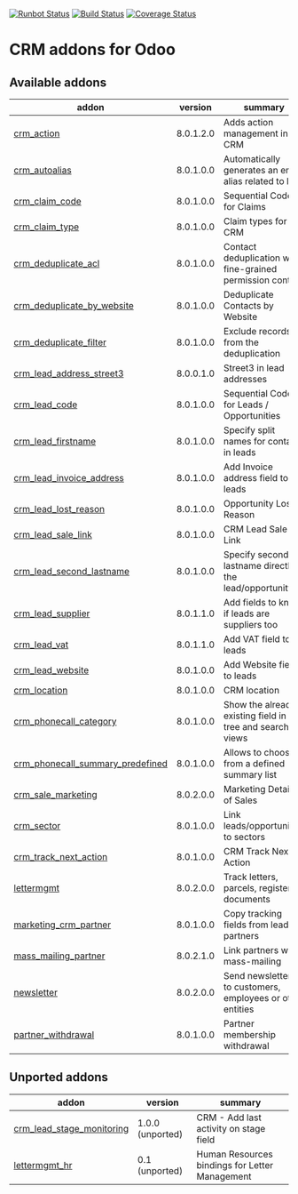 [![Runbot Status](https://runbot.odoo-community.org/runbot/badge/flat/111/8.0.svg)](https://runbot.odoo-community.org/runbot/repo/github-com-oca-crm-111)
[![Build Status](https://travis-ci.org/OCA/crm.svg?branch=master)](https://travis-ci.org/OCA/crm)
[![Coverage Status](https://img.shields.io/coveralls/OCA/crm.svg)](https://coveralls.io/r/OCA/crm?branch=master)

CRM addons for Odoo
===================

[//]: # (addons)

Available addons
----------------
addon | version | summary
--- | --- | ---
[crm_action](crm_action/) | 8.0.1.2.0 | Adds action management in CRM
[crm_autoalias](crm_autoalias/) | 8.0.1.0.0 | Automatically generates an email alias related to lead
[crm_claim_code](crm_claim_code/) | 8.0.1.0.0 | Sequential Code for Claims
[crm_claim_type](crm_claim_type/) | 8.0.1.0.0 | Claim types for CRM
[crm_deduplicate_acl](crm_deduplicate_acl/) | 8.0.1.0.0 | Contact deduplication with fine-grained permission control
[crm_deduplicate_by_website](crm_deduplicate_by_website/) | 8.0.1.0.0 | Deduplicate Contacts by Website
[crm_deduplicate_filter](crm_deduplicate_filter/) | 8.0.1.0.0 | Exclude records from the deduplication
[crm_lead_address_street3](crm_lead_address_street3/) | 8.0.0.1.0 | Street3 in lead addresses
[crm_lead_code](crm_lead_code/) | 8.0.1.0.0 | Sequential Code for Leads / Opportunities
[crm_lead_firstname](crm_lead_firstname/) | 8.0.1.0.0 | Specify split names for contacts in leads
[crm_lead_invoice_address](crm_lead_invoice_address/) | 8.0.1.0.0 | Add Invoice address field to leads
[crm_lead_lost_reason](crm_lead_lost_reason/) | 8.0.1.0.0 | Opportunity Lost Reason
[crm_lead_sale_link](crm_lead_sale_link/) | 8.0.1.0.0 | CRM Lead Sale Link
[crm_lead_second_lastname](crm_lead_second_lastname/) | 8.0.1.0.0 | Specify second lastname directly in the lead/opportunity
[crm_lead_supplier](crm_lead_supplier/) | 8.0.1.1.0 | Add fields to know if leads are suppliers too
[crm_lead_vat](crm_lead_vat/) | 8.0.1.1.0 | Add VAT field to leads
[crm_lead_website](crm_lead_website/) | 8.0.1.0.0 | Add Website field to leads
[crm_location](crm_location/) | 8.0.1.0.0 | CRM location
[crm_phonecall_category](crm_phonecall_category/) | 8.0.1.0.0 | Show the already-existing field in tree and search views
[crm_phonecall_summary_predefined](crm_phonecall_summary_predefined/) | 8.0.1.0.0 | Allows to choose from a defined summary list
[crm_sale_marketing](crm_sale_marketing/) | 8.0.2.0.0 | Marketing Details of Sales
[crm_sector](crm_sector/) | 8.0.1.0.0 | Link leads/opportunities to sectors
[crm_track_next_action](crm_track_next_action/) | 8.0.1.0.0 | CRM Track Next Action
[lettermgmt](lettermgmt/) | 8.0.2.0.0 | Track letters, parcels, registered documents
[marketing_crm_partner](marketing_crm_partner/) | 8.0.1.0.0 | Copy tracking fields from leads to partners
[mass_mailing_partner](mass_mailing_partner/) | 8.0.2.1.0 | Link partners with mass-mailing
[newsletter](newsletter/) | 8.0.2.0.0 | Send newsletters to customers, employees or other entities
[partner_withdrawal](partner_withdrawal/) | 8.0.1.0.0 | Partner membership withdrawal


Unported addons
---------------
addon | version | summary
--- | --- | ---
[crm_lead_stage_monitoring](crm_lead_stage_monitoring/) | 1.0.0 (unported) | CRM - Add last activity on stage field
[lettermgmt_hr](lettermgmt_hr/) | 0.1 (unported) | Human Resources bindings for Letter Management

[//]: # (end addons)
